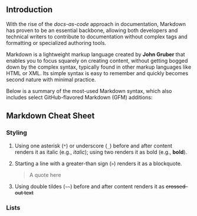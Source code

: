 ## Introduction

With the rise of the _docs-as-code_ approach in documentation, Markdown has proven to be an essential backbone, allowing both developers and technical writers to contribute to documentation without complex tags and formatting or specialized authoring tools.

Markdown is a lightweight markup language created by **John Gruber** that enables you to focus squarely on creating content, without getting bogged down by the complex syntax, typically found in other markup languages like HTML or XML. Its simple syntax is easy to remember and quickly becomes second nature with minimal practice.

Below is a summary of the most-used Markdown syntax, which also includes select GitHub-flavored Markdown (GFM) additions:

## Markdown Cheat Sheet

### Styling

1. Using one asterisk (`*`) or underscore (`_`) before and after content renders it as italic (e.g., *italic*); using two renders it as bold (e.g., **bold**).

2. Starting a line with a greater-than sign (`>`) renders it as a blockquote.
   > A quote here

3. Using double tildes (`~~`) before and after content renders it as ~~crossed-out text~~



### Lists
